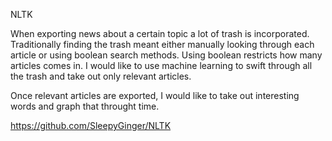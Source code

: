 NLTK

When exporting news about a certain topic a lot of trash is incorporated. Traditionally finding the trash meant
either manually looking through each article or using boolean search methods. Using boolean restricts how many
articles comes in. I would like to use machine learning to swift through all the trash and take out only relevant
articles.

Once relevant articles are exported, I would like to take out interesting words and graph that throught time.

https://github.com/SleepyGinger/NLTK

